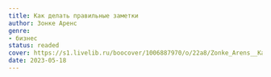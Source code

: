 ```yaml
---
title: Как делать правильные заметки
author: Зонке Аренс
genre:
- бизнес
status: readed
cover: https://s1.livelib.ru/boocover/1006887970/o/22a8/Zonke_Arens__Kak_delat_poleznye_zametki._Effektivnaya_sistema_organizatsii_idej_.jpeg
date: 2023-05-18
---
```


